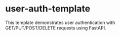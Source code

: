 # user-auth-template
This template demonstrates user authentication with GET/PUT/POST/DELETE requests using FastAPI. 
